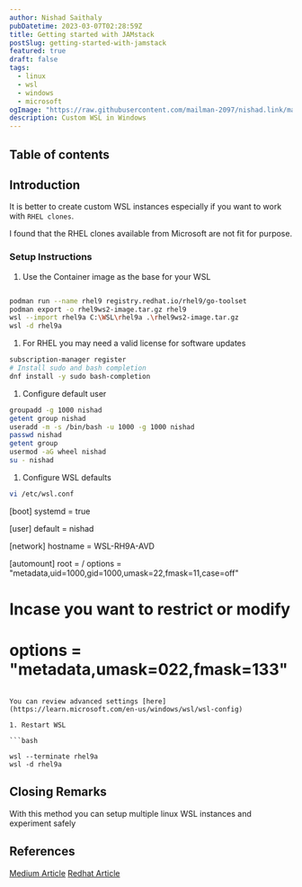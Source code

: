 ```yaml
---
author: Nishad Saithaly
pubDatetime: 2023-03-07T02:28:59Z
title: Getting started with JAMstack
postSlug: getting-started-with-jamstack
featured: true
draft: false
tags:
  - linux
  - wsl
  - windows
  - microsoft
ogImage: "https://raw.githubusercontent.com/mailman-2097/nishad.link/master/public/assets/blog3.svg"
description: Custom WSL in Windows
---
```


## Table of contents

## Introduction

It is better to create custom WSL instances especially if you want to work with `RHEL clones`.

I found that the RHEL clones available from Microsoft are not fit for purpose.

### Setup Instructions

1. Use the Container image as the base for your WSL

```bash

podman run --name rhel9 registry.redhat.io/rhel9/go-toolset
podman export -o rhel9ws2-image.tar.gz rhel9
wsl --import rhel9a C:\WSL\rhel9a .\rhel9ws2-image.tar.gz
wsl -d rhel9a
```

1. For RHEL you may need a valid license for software updates

```bash
subscription-manager register
# Install sudo and bash completion
dnf install -y sudo bash-completion
```

1. Configure default user

```bash
groupadd -g 1000 nishad
getent group nishad
useradd -m -s /bin/bash -u 1000 -g 1000 nishad
passwd nishad
getent group
usermod -aG wheel nishad
su - nishad
```

1. Configure WSL defaults

```bash
vi /etc/wsl.conf
```
[boot]
systemd = true

[user]
default = nishad

[network]
hostname = WSL-RH9A-AVD

[automount]
root = /
options = "metadata,uid=1000,gid=1000,umask=22,fmask=11,case=off"

# Incase you want to restrict or modify
# options = "metadata,umask=022,fmask=133"

```

You can review advanced settings [here](https://learn.microsoft.com/en-us/windows/wsl/wsl-config)

1. Restart WSL

```bash

wsl --terminate rhel9a
wsl -d rhel9a

```

## Closing Remarks

With this method you can setup multiple linux WSL instances and experiment safely

## References

[Medium Article](https://medium.com/@AnupamMajhi/windows-red-hat-rhel9-with-wsl2-bafa45be0131)
[Redhat Article](https://developers.redhat.com/articles/2023/11/15/create-customized-rhel-images-wsl-environment#workflow)